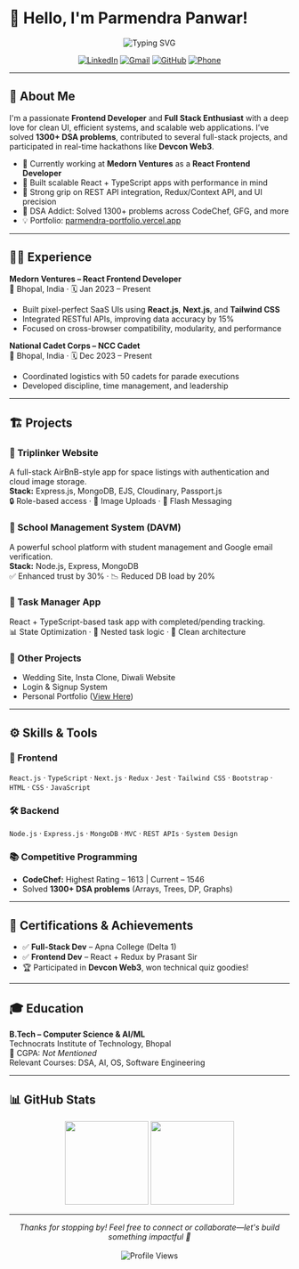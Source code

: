 # 👋 Hello, I'm Parmendra Panwar!

<div align="center">
  <img src="https://readme-typing-svg.herokuapp.com?font=Fira+Code&weight=600&size=28&duration=3000&pause=1000&color=0969DA&center=true&vCenter=true&width=600&lines=Full+Stack+Developer;Frontend+Engineer+(React%2FTS);DSA+Problem+Solver;Open+Source+Contributor" alt="Typing SVG" />
</div>

<p align="center">
  <a href="https://linkedin.com/in/parmendra-panwar"><img src="https://img.shields.io/badge/LinkedIn-0077B5?style=for-the-badge&logo=linkedin&logoColor=white" alt="LinkedIn"/></a>
  <a href="mailto:panwparmendra7@gmail.com"><img src="https://img.shields.io/badge/Gmail-D14836?style=for-the-badge&logo=gmail&logoColor=white" alt="Gmail"/></a>
  <a href="https://github.com/Parmendra-Panwar"><img src="https://img.shields.io/badge/GitHub-100000?style=for-the-badge&logo=github&logoColor=white" alt="GitHub"/></a>
  <a href="tel:+917067416638"><img src="https://img.shields.io/badge/Phone-7067416638-green?style=for-the-badge&logo=whatsapp&logoColor=white" alt="Phone"/></a>
</p>

---

## 💫 About Me

I'm a passionate **Frontend Developer** and **Full Stack Enthusiast** with a deep love for clean UI, efficient systems, and scalable web applications. I’ve solved **1300+ DSA problems**, contributed to several full-stack projects, and participated in real-time hackathons like **Devcon Web3**.

- 🔭 Currently working at **Medorn Ventures** as a **React Frontend Developer**
- 🎯 Built scalable React + TypeScript apps with performance in mind
- 🚀 Strong grip on REST API integration, Redux/Context API, and UI precision
- 🧠 DSA Addict: Solved 1300+ problems across CodeChef, GFG, and more
- 💡 Portfolio: [parmendra-portfolio.vercel.app](https://parmendra-portfolio.vercel.app/)

---

## 🧑‍💻 Experience

**Medorn Ventures – React Frontend Developer**  
📍 Bhopal, India · 🗓️ Jan 2023 – Present  
- Built pixel-perfect SaaS UIs using **React.js**, **Next.js**, and **Tailwind CSS**
- Integrated RESTful APIs, improving data accuracy by 15%
- Focused on cross-browser compatibility, modularity, and performance

**National Cadet Corps – NCC Cadet**  
📍 Bhopal, India · 🗓️ Dec 2023 – Present  
- Coordinated logistics with 50 cadets for parade executions
- Developed discipline, time management, and leadership

---

## 🏗️ Projects

### 🔹 Triplinker Website
A full-stack AirBnB-style app for space listings with authentication and cloud image storage.  
**Stack:** Express.js, MongoDB, EJS, Cloudinary, Passport.js  
🔒 Role-based access · 📸 Image Uploads · 🧭 Flash Messaging

### 🔹 School Management System (DAVM)
A powerful school platform with student management and Google email verification.  
**Stack:** Node.js, Express, MongoDB  
✅ Enhanced trust by 30% · 📉 Reduced DB load by 20%

### 🔹 Task Manager App
React + TypeScript-based task app with completed/pending tracking.  
📊 State Optimization · 🔁 Nested task logic · 🧼 Clean architecture

### 🔹 Other Projects
- Wedding Site, Insta Clone, Diwali Website
- Login & Signup System
- Personal Portfolio ([View Here](https://parmendra-portfolio.vercel.app/))

---

## ⚙️ Skills & Tools

### 🔧 Frontend
`React.js` · `TypeScript` · `Next.js` · `Redux` · `Jest` · `Tailwind CSS` · `Bootstrap` · `HTML` · `CSS` · `JavaScript`

### 🛠️ Backend
`Node.js` · `Express.js` · `MongoDB` · `MVC` · `REST APIs` · `System Design`

### 📚 Competitive Programming
- **CodeChef:** Highest Rating – 1613 | Current – 1546  
- Solved **1300+ DSA problems** (Arrays, Trees, DP, Graphs)

---

## 📜 Certifications & Achievements

- ✅ **Full-Stack Dev** – Apna College (Delta 1)
- ✅ **Frontend Dev** – React + Redux by Prasant Sir
- 🏆 Participated in **Devcon Web3**, won technical quiz goodies!

---

## 🎓 Education

**B.Tech – Computer Science & AI/ML**  
Technocrats Institute of Technology, Bhopal  
📘 CGPA: _Not Mentioned_  
Relevant Courses: DSA, AI, OS, Software Engineering

---

## 📊 GitHub Stats

<div align="center">
  <img src="https://github-readme-stats.vercel.app/api?username=Parmendra-Panwar&theme=react&hide_border=false&include_all_commits=true&count_private=true" height="150"/>
  <img src="https://github-readme-stats.vercel.app/api/top-langs/?username=Parmendra-Panwar&theme=react&hide_border=false&layout=compact" height="150"/>
</div>

---

<div align="center">
  <i>Thanks for stopping by! Feel free to connect or collaborate—let's build something impactful 🚀</i>
  <br /><br />
  <img src="https://komarev.com/ghpvc/?username=Parmendra-Panwar&style=flat-square&color=blue" alt="Profile Views"/>
</div>
